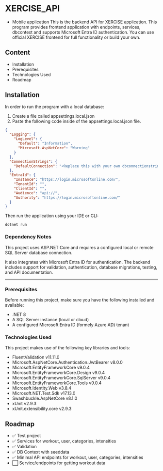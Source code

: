 # XERCISE_API
- Mobile application
This is the backend API for XERCISE application. This program provides frontend application with endpoints, services, dbcontext and supports Microsoft Entra ID authentication. You can use official XERCISE frontend for full functionality or build your own.

## Content

- Installation
- Prerequisites
- Technologies Used
- Roadmap

## Installation

<!-- How to install this application, including version-specific dependencies and the reasons for using older versions -->

In order to run the program with a local database:

1. Create a file called appsettings.local.json
2. Paste the following code inside of the appsettings.local.json file.

```json
{
  "Logging": {
    "LogLevel": {
      "Default": "Information",
      "Microsoft.AspNetCore": "Warning"
    }
  },
  "ConnectionStrings": {
    "DefaultConnection": "<Replace this with your own dbconnectionstring>"
  },
  "EntraId": {
    "Instance": "https://login.microsoftonline.com/",
    "TenantId": "",
    "ClientId": "",
    "Audience": "api://",
    "Authority": "https://login.microsoftonline.com/"
  }
}
```

Then run the application using your IDE or CLI:

```
dotnet run
```

### Dependency Notes

This project uses ASP.NET Core and requires a configured local or remote SQL Server database connection.

It also integrates with Microsoft Entra ID for authentication. The backend includes support for validation, authentication, database migrations, testing, and API documentation.

---

<!-- Packages and tools required to run the application -->

### Prerequisites

Before running this project, make sure you have the following installed and available:

- .NET 8
- A SQL Server instance (local or cloud)
- A configured Microsoft Entra ID (formely Azure AD) tenant

### Technologies Used

This project makes use of the following key libraries and tools:

- FluentValidation v11.11.0
- Microsoft.AspNetCore.Authentication.JwtBearer v8.0.0
- Microsoft.EntityFrameworkCore v9.0.4
- Microsoft.EntityFrameworkCore.Design v9.0.4
- Microsoft.EntityFrameworkCore.SqlServer v9.0.4
- Microsoft.EntityFrameworkCore.Tools v9.0.4
- Microsoft.Identity.Web v3.8.4
- Microsoft.NET.Test.Sdk v17.13.0
- Swashbuckle.AspNetCore v8.1.0
- xUnit v2.9.3
- xUnit.extensibility.core v2.9.3

## Roadmap

- ✅ Test project
- ✅ Services for workout, user, categories, intensities
- ✅ Validation
- ✅ DB Context with seeddata
- ✅ Minimal API endpoints for workout, user, categories, intensities
- ⬜ Service/endpoints for getting workout data
